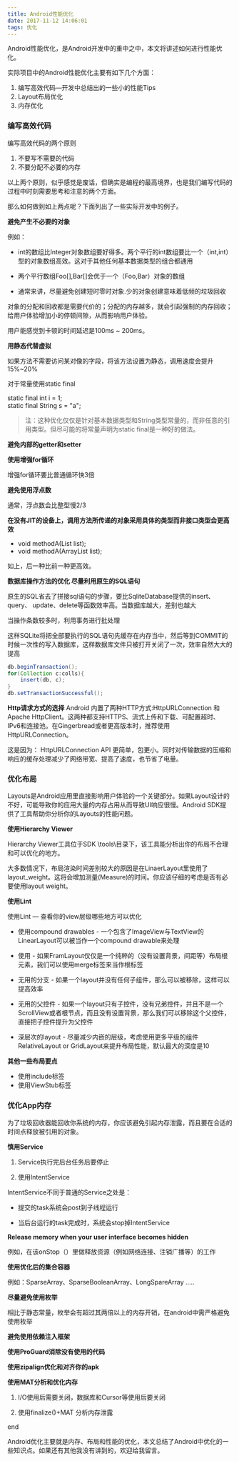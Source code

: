 ```yaml
---
title: Android性能优化
date: 2017-11-12 14:06:01
tags: 优化
---
```

Android性能优化，是Android开发中的重中之中，本文将讲述如何进行性能优化。

实际项目中的Android性能优化主要有如下几个方面：

1. 编写高效代码—开发中总结出的一些小的性能Tips
2. Layout布局优化
3. 内存优化

### 编写高效代码

编写高效代码的两个原则
1. 不要写不需要的代码
2. 不要分配不必要的内存

以上两个原则，似乎感觉是废话，但确实是编程的最高境界，也是我们编写代码的过程中时刻需要思考和注意的两个方面。

那么如何做到如上两点呢？下面列出了一些实际开发中的例子。

**避免产生不必要的对象**

例如：

- int的数组比Integer对象数组要好得多。两个平行的int数组要比一个（int,int）型的对象数组高效。这对于其他任何基本数据类型的组合都通用

- 两个平行数组Foo[],Bar[]会优于一个（Foo,Bar）对象的数组

- 通常来讲，尽量避免创建短时零时对象.少的对象创建意味着低频的垃圾回收

对象的分配和回收都是需要代价的；分配的内存越多，就会引起强制的内存回收；给用户体验增加小的停顿间隙，从而影响用户体验。

用户能感觉到卡顿的时间延迟是100ms ~ 200ms。

**用静态代替虚拟**

如果方法不需要访问某对像的字段，将该方法设置为静态，调用速度会提升15%~20%

对于常量使用static final 

static final int i = 1;         
static final String s = "a";

> 注：这种优化仅仅是针对基本数据类型和String类型常量的，而非任意的引用类型。但尽可能的将常量声明为static final是一种好的做法。

**避免内部的getter和setter**

**使用增强for循环**

增强for循环要比普通循环快3倍

**避免使用浮点数**

通常，浮点数会比整型慢2/3

**在没有JIT的设备上，调用方法所传递的对象采用具体的类型而非接口类型会更高效**

- void methodA(List<String> list);
- void methodA(ArrayList<String> list);

如上，后一种比前一种更高效。

**数据库操作方法的优化
尽量利用原生的SQL语句**

原生的SQL省去了拼接sql语句的步骤，要比SqliteDatabase提供的insert、query、 update、delete等函数效率高。当数据库越大，差别也越大

当操作条数较多时，利用事务进行批处理

这样SQLite将把全部要执行的SQL语句先缓存在内存当中，然后等到COMMIT的时候一次性的写入数据库，这样数据库文件只被打开关闭了一次，效率自然大大的提高

``` java
db.beginTransaction();        
for(Collection c:colls){
    insert(db, c);
} 
db.setTransactionSuccessful();
```

**Http请求方式的选择**
Android 内置了两种HTTP方式:HttpURLConnection 和 Apache HttpClient。这两种都支持HTTPS、流式上传和下载、可配置超时、IPv6和连接池。在Gingerbread或者更高版本时，推荐使用HttpURLConnection。

这是因为： HttpURLConnection API 更简单，包更小。同时对传输数据的压缩和响应的缓存处理减少了网络带宽、提高了速度，也节省了电量。

### 优化布局
Layouts是Android应用里直接影响用户体验的一个关键部分。如果Layout设计的不好，可能导致你的应用大量的内存占用从而导致UI响应很慢。Android SDK提供了工具帮助你分析你的Layouts的性能问题。

**使用Hierarchy Viewer**

Hierarchy Viewer工具位于SDK \tools\目录下，该工具能分析出你的布局不合理和可以优化的地方。

大多数情况下，布局渲染时间差别较大的原因是在LinaerLayout里使用了layout_weight。这将会增加测量(Measure)的时间。你应该仔细的考虑是否有必要使用layout weight。

**使用Lint**

使用Lint — 查看你的view层级哪些地方可以优化

- 使用compound drawables - 一个包含了ImageView与TextView的LinearLayout可以被当作一个compound drawable来处理

- 使用<merge/> - 如果FramLayout仅仅是一个纯粹的（没有设置背景，间距等）布局根元素，我们可以使用merge标签来当作根标签

- 无用的分支 - 如果一个layout并没有任何子组件，那么可以被移除，这样可以提高效率

- 无用的父控件 - 如果一个layout只有子控件，没有兄弟控件，并且不是一个ScrollView或者根节点，而且没有设置背景，那么我们可以移除这个父控件，直接把子控件提升为父控件

- 深层次的layout - 尽量减少内嵌的层级，考虑使用更多平级的组件 RelativeLayout or GridLayout来提升布局性能，默认最大的深度是10

**其他一些布局要点**

- 使用include标签
- 使用ViewStub标签

### 优化App内存
为了垃圾回收器能回收你系统的内存，你应该避免引起内存泄露，而且要在合适的时间点释放被引用的对象。

**慎用Service**

1. Service执行完后台任务后要停止

2. 使用IntentService

IntentService不同于普通的Service之处是：

- 提交的task系统会post到子线程运行

- 当后台运行的task完成时，系统会stop掉IntentService

**Release memory when your user interface becomes hidden**

例如，在该onStop（）里做释放资源（例如网络连接、注销广播等）的工作

**使用优化后的集合容器**

例如：SparseArray、SparseBooleanArray、LongSpareArray …..

**尽量避免使用枚举**

相比于静态常量，枚举会有超过其两倍以上的内存开销，在android中需严格避免使用枚举

**避免使用依赖注入框架**

**使用ProGuard消除没有使用的代码**

**使用zipalign优化和对齐你的apk**

**使用MAT分析和优化内存**

1. I/O使用后需要关闭，数据库和Cursor等使用后要关闭

2. 使用finalize()+MAT 分析内存泄露

end 

Android优化主要就是内存、布局和性能的优化，本文总结了Android中优化的一些知识点。如果还有其他我没有讲到的，欢迎给我留言。